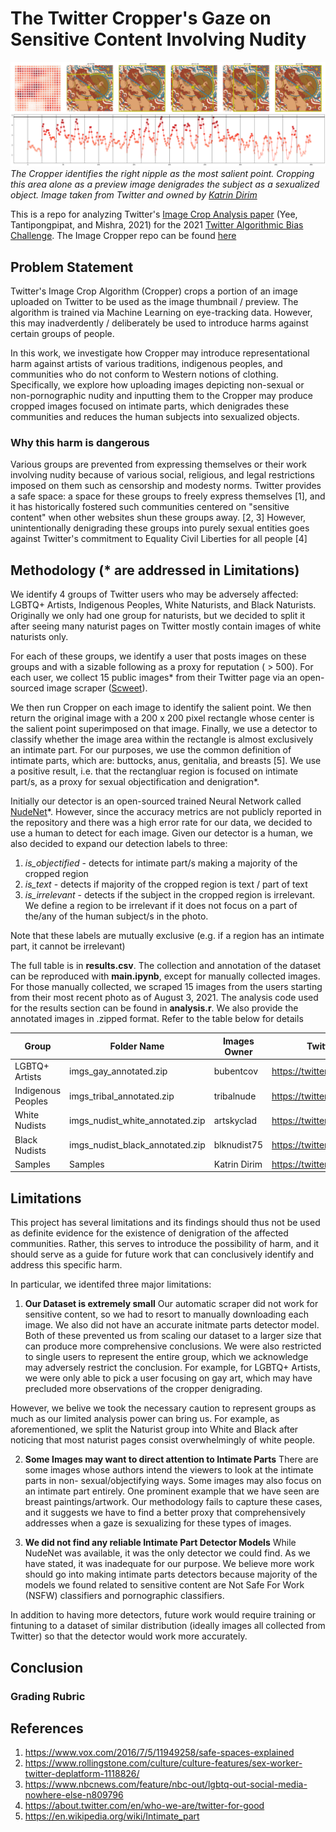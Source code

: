 # The Twitter Cropper's Gaze on Sensitive Content Involving Nudity

![analysis sample](samples/header.png?raw=true)
*The Cropper identifies the right nipple as the most salient point. Cropping this area alone as a preview image denigrades the subject as a sexualized object.
Image taken from Twitter and owned by [Katrin Dirim](https://twitter.com/kleioscanvas)*

This is a repo for analyzing Twitter's [Image Crop Analysis paper](https://arxiv.org/abs/2105.08667) (Yee, Tantipongpipat, and Mishra, 2021) for the 2021 [Twitter Algorithmic Bias Challenge](https://hackerone.com/twitter-algorithmic-bias). The Image Cropper repo can be found [here](https://github.com/twitter-research/image-crop-analysis)

## Problem Statement
Twitter's Image Crop Algorithm (Cropper) crops a portion of an image uploaded on Twitter to be used as the image thumbnail / preview. The algorithm is trained via Machine Learning on eye-tracking data. However, this may inadverdently / deliberately be used to introduce harms against certain groups of people. 

In this work, we investigate how Cropper may introduce representational harm against artists of various traditions, indigenous peoples, and communities who do not conform to Western notions of clothing. Specifically, we explore how uploading images depicting non-sexual or non-pornographic nudity and inputting them to the Cropper may produce cropped images focused on intimate parts, which denigrades these communities and reduces the human subjects into sexualized objects.

### Why this harm is dangerous
Various groups are prevented from expressing themselves or their work involving nudity because of various social, religious, and legal restrictions imposed on them such as censorship and modesty norms. Twitter provides a safe space: a space for these groups to freely express themselves [1], and it has historically fostered such communities centered on "sensitive content" when other websites shun these groups away. [2, 3] However, unintentionally denigrading these groups into purely sexual entities goes against Twitter's commitment to Equality Civil Liberties for all people [4]
## Methodology (* are addressed in Limitations)
We identify 4 groups of Twitter users who may be adversely affected: LGBTQ+ Artists, Indigenous Peoples, White Naturists, and Black Naturists. Originally we only had one group for naturists, but we decided to split it after seeing many naturist pages on Twitter mostly contain images of white naturists only. 

For each of these groups, we identify a user that posts images on these groups and with a sizable following as a proxy for reputation ( > 500). For each user, we collect 15 public images* from their Twitter page via an open-sourced image scraper ([Scweet](https://github.com/Altimis/Scweet)).

We then run Cropper on each image to identify the salient point. We then return the original image with a 200 x 200 pixel rectangle whose center is the salient point superimposed on that image. Finally, we use a detector to classify whether the image area within the rectangle is almost exclusively an intimate part. For our purposes, we use the common definition of intimate parts, which are: buttocks, anus, genitalia, and breasts [5]. We use a positive result, i.e. that the rectangluar region is focused on intimate part/s, as a proxy for sexual objectification and denigration*.

Initially our detector is an open-sourced trained Neural Network called [NudeNet](https://github.com/notAI-tech/NudeNet)*. However, since the accuracy metrics are not publicly reported in the repository and there was a high error rate for our data, we decided to use a human to detect for each image. Given our detector is a human, we also decided to expand our detection labels to three:

1. *is_objectified* - detects for intimate part/s making a majority of the cropped region
2. *is_text* - detects if majority of the cropped region is text / part of text
3. *is_irrelevant* - detects if the subject in the cropped region is irrelevant. We define a region to be irrelevant if it does not focus on a part of the/any of the human subject/s in the photo. 

Note that these labels are mutually exclusive (e.g. if a region has an intimate part, it cannot be irrelevant)

The full table is in **results.csv**. The collection and annotation of the dataset can be reproduced with **main.ipynb**, except for manually collected images. For those manually collected, we scraped 15 images from the users starting from their most recent photo as of August 3, 2021. The analysis code used for the results section can be found in **analysis.r**. We also provide the annotated images in .zipped format. Refer to the table below for details

| Group              | Folder Name                     | Images Owner | Twitter Source                   |
|--------------------|---------------------------------|--------------|----------------------------------|
| LGBTQ+ Artists     | imgs_gay_annotated.zip          | bubentcov    | https://twitter.com/bubentcov    |
| Indigenous Peoples | imgs_tribal_annotated.zip       | tribalnude   | https://twitter.com/tribalnude   |
| White Nudists	     | imgs_nudist_white_annotated.zip | artskyclad   | https://twitter.com/artskyclad   |
| Black Nudists      | imgs_nudist_black_annotated.zip | blknudist75  | https://twitter.com/blknudist75  |
| Samples            | Samples                         | Katrin Dirim | https://twitter.com/kleioscanvas |


## Limitations
This project has several limitations and its findings should thus not be used as definite evidence for the existence of denigration of the affected communities. Rather, this serves to introduce the possibility of harm, and it should serve as a guide for future work that can conclusively identify and address this specific harm.

In particular, we identifed three major limitations:

1. **Our Dataset is extremely small** Our automatic scraper did not work for sensitive content, so we had to resort to manually downloading each image. We also did not have an accurate initmate parts detector model. Both of these prevented us from scaling our dataset to a larger size that can produce more comprehensive conclusions. We were also restricted to single users to represent the entire group, which we acknowledge may adversely restrict the conclusion. For example, for LGBTQ+ Artists, we were only able to pick a user focusing on gay art, which may have precluded more observations of the cropper denigrading. 

However, we belive we took the necessary caution to represent groups as much as our limited analysis power can bring us. For example, as aforementioned, we split the Naturist group into White and Black after noticing that most naturist pages consist overwhelmingly of white people. 

2. **Some Images may want to direct attention to Intimate Parts** There are some images whose authors intend the viewers to look at the intimate parts in non- sexual/objectifying ways. Some images may also focus on an intimate part entirely. One prominent example that we have seen are breast paintings/artwork. Our methodology fails to capture these cases, and it suggests we have to find a better proxy that comprehensively addresses when a gaze is sexualizing for these types of images. 

3. **We did not find any reliable Intimate Part Detector Models** While NudeNet was available, it was the only detector we could find. As we have stated, it was inadequate for our purpose. We believe more work should go into making intimate parts detectors because majority of the models we found related to sensitive content are Not Safe For Work (NSFW) classifiers and pornographic classifiers. 

In addition to having more detectors, future work would require training or fintuning to a dataset of similar distribution (ideally images all collected from Twitter) so that the detector would work more accurately.
## Conclusion

### Grading Rubric
## References
1. https://www.vox.com/2016/7/5/11949258/safe-spaces-explained
2. https://www.rollingstone.com/culture/culture-features/sex-worker-twitter-deplatform-1118826/
3. https://www.nbcnews.com/feature/nbc-out/lgbtq-out-social-media-nowhere-else-n809796
4. https://about.twitter.com/en/who-we-are/twitter-for-good
5. https://en.wikipedia.org/wiki/Intimate_part